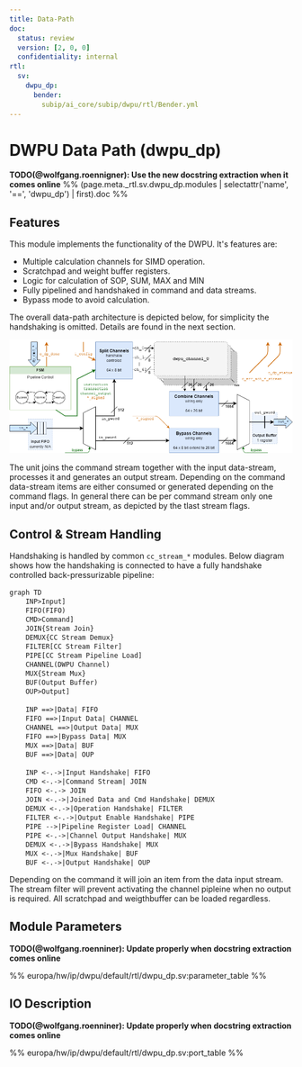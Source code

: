```yaml
---
title: Data-Path
doc:
  status: review
  version: [2, 0, 0]
  confidentiality: internal
rtl:
  sv:
    dwpu_dp:
      bender:
        subip/ai_core/subip/dwpu/rtl/Bender.yml
---
```


# DWPU Data Path (dwpu_dp)

**TODO(@wolfgang.roennigner): Use the new docstring extraction when it comes online**
%% (page.meta._rtl.sv.dwpu_dp.modules | selectattr('name', '==', 'dwpu_dp') | first).doc %%

## Features

This module implements the functionality of the DWPU. It's features are:

- Multiple calculation channels for SIMD operation.
- Scratchpad and weight buffer registers.
- Logic for calculation of SOP, SUM, MAX and MIN
- Fully pipelined and handshaked in command and data streams.
- Bypass mode to avoid calculation.

The overall data-path architecture is depicted below, for simplicity the handshaking is omitted. Details are found in the next section.

![DWPU DP](./figures/22-DWPU-dp.drawio.png "The overall DWPU pipeline architecture.")

The unit joins the command stream together with the input data-stream, processes it and generates an output stream.
Depending on the command data-stream items are either consumed or generated depending on the command flags. In general
there can be per command stream only one input and/or output stream, as depicted by the tlast stream flags.

## Control & Stream Handling

Handshaking is handled by common `cc_stream_*` modules. Below diagram shows how the handshaking is connected to have
a fully handshake controlled back-pressurizable pipeline:

```mermaid
graph TD
    INP>Input]
    FIFO(FIFO)
    CMD>Command]
    JOIN{Stream Join}
    DEMUX{CC Stream Demux}
    FILTER[CC Stream Filter]
    PIPE[CC Stream Pipeline Load]
    CHANNEL(DWPU Channel)
    MUX{Stream Mux}
    BUF(Output Buffer)
    OUP>Output]

    INP ==>|Data| FIFO
    FIFO ==>|Input Data| CHANNEL
    CHANNEL ==>|Output Data| MUX
    FIFO ==>|Bypass Data| MUX
    MUX ==>|Data| BUF
    BUF ==>|Data| OUP

    INP <-.->|Input Handshake| FIFO
    CMD <-.->|Command Stream| JOIN
    FIFO <-.-> JOIN
    JOIN <-.->|Joined Data and Cmd Handshake| DEMUX
    DEMUX <-.->|Operation Handshake| FILTER
    FILTER <-.->|Output Enable Handshake| PIPE
    PIPE -->|Pipeline Register Load| CHANNEL
    PIPE <-.->|Channel Output Handshake| MUX
    DEMUX <-.->|Bypass Handshake| MUX
    MUX <-.->|Mux Handshake| BUF
    BUF <-.->|Output Handshake| OUP
```

Depending on the command it will join an item from the data input stream.
The stream filter will prevent activating the channel pipleine when no output is required.
All scratchpad and weigthbuffer can be loaded regardless.

## Module Parameters

**TODO(@wolfgang.roenniner): Update properly when docstring extraction comes online**

%% europa/hw/ip/dwpu/default/rtl/dwpu_dp.sv:parameter_table %%


## IO Description

**TODO(@wolfgang.roenniner): Update properly when docstring extraction comes online**

%% europa/hw/ip/dwpu/default/rtl/dwpu_dp.sv:port_table %%
